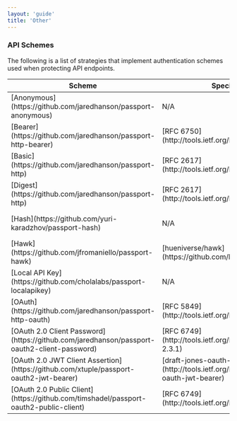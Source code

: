 ```yaml
---
layout: 'guide'
title: 'Other'
---
```


### API Schemes

The following is a list of strategies that implement authentication schemes used
when protecting API endpoints.

<table class="table table-condensed table-striped">
  <thead>
    <tr>
      <th>Scheme</th>
      <th>Specification</th>
      <th>Developer</th>
    </tr>
  </thead>
  <tbody>
    <tr>
      <td>[Anonymous](https://github.com/jaredhanson/passport-anonymous)</td>
      <td>N/A</td>
      <td>[Jared Hanson](https://github.com/jaredhanson)</td>
    </tr>
    <tr>
      <td>[Bearer](https://github.com/jaredhanson/passport-http-bearer)</td>
      <td>[RFC 6750](http://tools.ietf.org/html/rfc6750)</td>
      <td>[Jared Hanson](https://github.com/jaredhanson)</td>
    </tr>
    <tr>
      <td>[Basic](https://github.com/jaredhanson/passport-http)</td>
      <td>[RFC 2617](http://tools.ietf.org/html/rfc2617)</td>
      <td>[Jared Hanson](https://github.com/jaredhanson)</td>
    </tr>
    <tr>
      <td>[Digest](https://github.com/jaredhanson/passport-http)</td>
      <td>[RFC 2617](http://tools.ietf.org/html/rfc2617)</td>
      <td>[Jared Hanson](https://github.com/jaredhanson)</td>
    </tr>
    <tr>
      <td>[Hash](https://github.com/yuri-karadzhov/passport-hash)</td>
      <td>N/A</td>
      <td>[Yuri Karadzhov](https://github.com/yuri-karadzhov)</td>
    </tr>
    <tr>
      <td>[Hawk](https://github.com/jfromaniello/passport-hawk)</td>
      <td>[hueniverse/hawk](https://github.com/hueniverse/hawk)</td>
      <td>[José F. Romaniello](https://github.com/jfromaniello)</td>
    </tr>
    <tr>
      <td>[Local API Key](https://github.com/cholalabs/passport-localapikey)</td>
      <td>N/A</td>
      <td>[Sudhakar Mani](https://github.com/cholalabs)</td>
    </tr>
    <tr>
      <td>[OAuth](https://github.com/jaredhanson/passport-http-oauth)</td>
      <td>[RFC 5849](http://tools.ietf.org/html/rfc5849)</td>
      <td>[Jared Hanson](https://github.com/jaredhanson)</td>
    </tr>
    <tr>
      <td>[OAuth 2.0 Client Password](https://github.com/jaredhanson/passport-oauth2-client-password)</td>
      <td>[RFC 6749](http://tools.ietf.org/html/rfc6749#section-2.3.1)</td>
      <td>[Jared Hanson](https://github.com/jaredhanson)</td>
    </tr>
    <tr>
      <td>[OAuth 2.0 JWT Client Assertion](https://github.com/xtuple/passport-oauth2-jwt-bearer)</td>
      <td>[draft-jones-oauth-jwt-bearer](http://tools.ietf.org/html/draft-jones-oauth-jwt-bearer)</td>
      <td>[xTuple](https://github.com/xtuple)</td>
    </tr>
    <tr>
      <td>[OAuth 2.0 Public Client](https://github.com/timshadel/passport-oauth2-public-client)</td>
      <td>[RFC 6749](http://tools.ietf.org/html/rfc6749)</td>
      <td>[Tim Shadel](https://github.com/timshadel)</td>
    </tr>
  </tbody>
</table>
